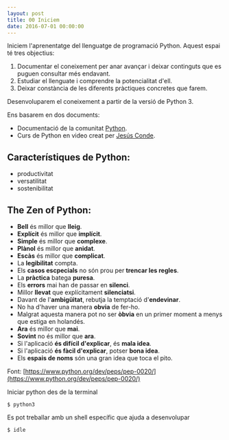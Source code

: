 ```yaml
---
layout: post
title: 00 Iniciem
date: 2016-07-01 00:00:00
---
```



Iniciem l'aprenentatge del llenguatge de programació Python. Aquest espai té tres objectius:

1. Documentar el coneixement per anar avançar i deixar continguts que es puguen consultar més endavant.
2. Estudiar el llenguate i comprendre la potencialitat d'ell.
3. Deixar constància de les diferents pràctiques concretes que farem.

Desenvoluparem el coneixement a partir de la versió de Python 3.

Ens basarem en dos documents:

- Documentació de la comunitat [Python](https://docs.python.org/3/tutorial/index.html).
- Curs de Python en video creat per [Jesús Conde](https://www.youtube.com/watch?v=qsHEAW6wqks).


## Característiques de Python:

- productivitat
- versatilitat
- sostenibilitat

## The Zen of Python:

- **Bell** és millor que **lleig**.
- **Explícit** és millor que **implícit**.
- **Simple** és millor que **complexe**.
- **Plànol** és millor que **anidat**.
- **Escàs** és millor que **complicat**.
- La **legibilitat** compta.
- Els **casos escpecials** no són prou per **trencar les regles**.
- La **pràctica** batega **puresa**.
- Els **errors** mai han de passar en **silenci**.
- Millor **llevat** que explícitament **silenciatsi**.
- Davant de l'**ambigüitat**, rebutja la temptació d'**endevinar**.
- No ha d'haver una manera **obvia** de fer-ho.
- Malgrat aquesta manera pot no ser **òbvia** en un primer moment a menys que estiga en holandés.
- **Ara** és millor que **mai**.
- **Sovint** no és millor que **ara**.
- Si l'aplicació **és difícil d'explicar**, és **mala idea**.
- Si l'aplicació **és fàcil d'explicar**, potser **bona idea**.
- Els **espais de noms** són una gran idea que toca el pito.

Font: [https://www.python.org/dev/peps/pep-0020/](https://www.python.org/dev/peps/pep-0020/)

Iniciar python des de la terminal

	$ python3

Es pot treballar amb un shell específic que ajuda a desenvolupar

	$ idle


